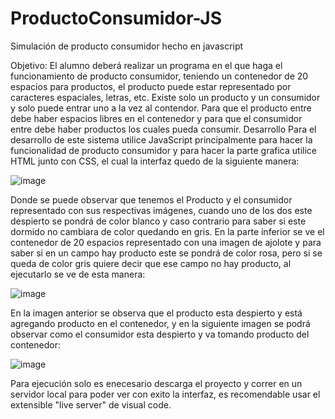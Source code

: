# ProductoConsumidor-JS
Simulación de producto consumidor hecho en javascript


Objetivo:
El alumno deberá realizar un programa en el que haga el funcionamiento de producto consumidor, teniendo un contenedor de 20 espacios para productos, el producto puede estar representado por caracteres espaciales, letras, etc. Existe solo un producto y un consumidor y solo puede entrar uno a la vez al contendor.
Para que el producto entre debe haber espacios libres en el contenedor y para que el consumidor entre debe haber productos los cuales pueda consumir.
Desarrollo
Para el desarrollo de este sistema utilice JavaScript principalmente para hacer la funcionalidad de producto consumidor y para hacer la parte grafica utilice HTML junto con CSS, el cual la interfaz quedo de la siguiente manera:

   ![image](https://user-images.githubusercontent.com/71399810/164293032-2cc0e08b-2de2-4caa-bb0c-e8f7c01c63f3.png)


Donde se puede observar que tenemos el Producto y el consumidor representado con sus respectivas imágenes, cuando uno de los dos este despierto se pondrá de color blanco y caso contrario para saber si este dormido no cambiara de color quedando en gris.
En la parte inferior se ve el contenedor de 20 espacios representado con una imagen de ajolote y para saber si en un campo hay producto este se pondrá de color rosa, pero si se queda de color gris quiere decir que ese campo no hay producto, al ejecutarlo se ve de esta manera:

   ![image](https://user-images.githubusercontent.com/71399810/164293083-21eb34fa-a7e2-434c-9dce-296c3568861d.png)


En la imagen anterior se observa que el producto esta despierto y está agregando producto en el contenedor, y en la siguiente imagen se podrá observar como el consumidor esta despierto y va tomando producto del contenedor:

   ![image](https://user-images.githubusercontent.com/71399810/164293118-0127c3f6-f546-4651-a9ec-7fb6e6e3930f.png)
   
Para ejecución solo es enecesario descarga el proyecto y  correr en un servidor local para poder ver con exito la interfaz, es recomendable usar el extensible "live server" de visual code.


